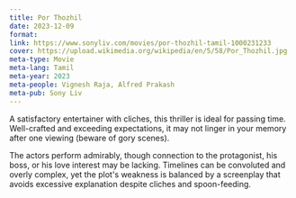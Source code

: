 ```yaml
---
title: Por Thozhil
date: 2023-12-09
format: 
link: https://www.sonyliv.com/movies/por-thozhil-tamil-1000231233
cover: https://upload.wikimedia.org/wikipedia/en/5/58/Por_Thozhil.jpg
meta-type: Movie
meta-lang: Tamil
meta-year: 2023
meta-people: Vignesh Raja, Alfred Prakash
meta-pub: Sony Liv
---
```

A satisfactory entertainer with cliches, this thriller is ideal for passing time. Well-crafted and exceeding expectations, it may not linger in your memory after one viewing (beware of gory scenes).

The actors perform admirably, though connection to the protagonist, his boss, or his love interest may be lacking. Timelines can be convoluted and overly complex, yet the plot's weakness is balanced by a screenplay that avoids excessive explanation despite cliches and spoon-feeding.
